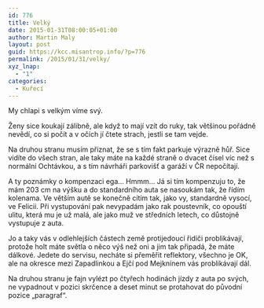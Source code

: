 ```yaml
---
id: 776
title: Velký
date: 2015-01-31T08:00:05+01:00
author: Martin Maly
layout: post
guid: https://kcc.misantrop.info/?p=776
permalink: /2015/01/31/velky/
xyz_lnap:
  - "1"
categories:
  - Kuřecí
---
```

My chlapi s velkým víme svý.

Ženy sice koukají zálibně, ale když to mají vzít do ruky, tak většinou pořádně nevědí, co si počít a v očích jí čtete strach, jestli se tam vejde.

Na druhou stranu musím přiznat, že se s tím fakt parkuje výrazně hůř. Sice vidíte do všech stran, ale taky máte na každé straně o dvacet čísel víc než s normální Ochtávkou, a s tím návrháři parkovišť a garáží v ČR nepočítají.

A ty poznámky o kompenzaci ega&#8230; Hmmm&#8230; Já si tím kompenzuju to, že mám 203 cm na výšku a do standardního auta se nasoukám tak, že řídím kolenama. Ve větším autě se konečně cítím tak, jako vy, standardně vysocí, ve Felicii. Při vystupování pak nevypadám jako rak poustevník, co opouští ulitu, která mu je už malá, ale jako muž ve středních letech, co důstojně vystupuje z auta.

Jo a taky vás v odlehlejších částech země protijedoucí řidiči problikávají, protože holt máte světla o něco výš než oni a jim tak připadá, že máte dálkové. Jedete do servisu, necháte si přeměřit reflektory, všechno je OK, ale na okresce mezi Zapadlinkou a Ejčí pod Mejknínem vás problikávají dál.

Na druhou stranu je fajn vylézt po čtyřech hodinách jízdy z auta po svých, ne vypadnout v pozici skrčence a deset minut se protahovat do původní pozice &#8222;paragraf&#8220;.